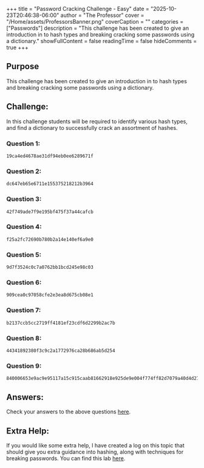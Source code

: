 +++
title = "Password Cracking Challenge - Easy"
date = "2025-10-23T20:46:38-06:00"
author = "The Professor"
cover = "/Home/assets/ProfessorsBanner.png"
coverCaption = ""
categories = ["Passwords"]
description = "This challenge has been created to give an introduction in to hash types and breaking cracking some passwords using a dictionary."
showFullContent = false
readingTime = false
hideComments = true
+++

## Purpose 

This challenge has been created to give an introduction in to hash types and breaking cracking some passwords using a dictionary.

## Challenge: 

In this challenge students will be required to identify various hash types, and find a dictionary to successfully crack an assortment of hashes.

### Question 1:

	19ca4ed4678ae31df94eb0ee6289671f

### Question 2:
	
	dc647eb65e6711e155375218212b3964

### Question 3:

	42f749ade7f9e195bf475f37a44cafcb

### Question 4:

	f25a2fc72690b780b2a14e140ef6a9e0

### Question 5:
	
	9d7f3524c0c7a0762bb1bcd245e98c03

### Question 6:

	909cea0c97058cfe2e3ea8d675cb08e1

### Question 7:

	b2137ccb5cc2719ff4181ef23cdf6d2299b2ac7b

### Question 8:

	44341892380f3c9c2a1772976ca28b686ab5d254

### Question 9:

	840006653e9ac9e95117a15c915caab81662918e925de9e004f774ff82d7079a40d4d27b1b372657c61d46d470304c88c788b3a4527ad074d1dccbee5dbaa99a

## Answers: 

Check your answers to the above questions [here](/Home/extradocs/passwords/passwords-easy-answers/).

## Extra Help:

If you would like some extra help, I have created a log on this topic that should give you extra guidance into hashing, along with techniques for breaking passwords. You can find this lab [here](/Home/labs/passwords-intro/).